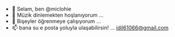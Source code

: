 - 👋 Selam, ben @miclohie
- 👀 Müzik dinlemekten hoşlanıyorum ...
- 🌱 Bişeyler öğrenmeye çalışıyorum ...
- 📫 bana su e posta yoluyla ulaşabilirsin! ... idil61066@gmail.com

<!---
miclohie/miclohie is a ✨ special ✨ repository because its `README.md` (this file) appears on your GitHub profile.
You can click the Preview link to take a look at your changes.
--->
